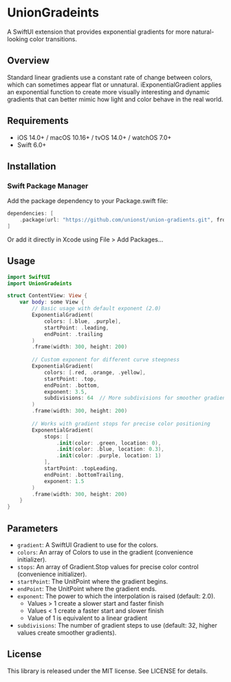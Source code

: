 # UnionGradeints

A SwiftUI extension that provides exponential gradients for more natural-looking color transitions.

## Overview

Standard linear gradients use a constant rate of change between colors, which can sometimes appear flat or unnatural. iExponentialGradient applies an exponential function to create more visually interesting and dynamic gradients that can better mimic how light and color behave in the real world.

## Requirements

- iOS 14.0+ / macOS 10.16+ / tvOS 14.0+ / watchOS 7.0+
- Swift 6.0+

## Installation

### Swift Package Manager

Add the package dependency to your Package.swift file:

```swift
dependencies: [
    .package(url: "https://github.com/unionst/union-gradients.git", from: "1.0.0")
]
```

Or add it directly in Xcode using File > Add Packages...

## Usage

```swift
import SwiftUI
import UnionGradeints

struct ContentView: View {
    var body: some View {
        // Basic usage with default exponent (2.0)
        ExponentialGradient(
            colors: [.blue, .purple],
            startPoint: .leading, 
            endPoint: .trailing
        )
        .frame(width: 300, height: 200)
        
        // Custom exponent for different curve steepness
        ExponentialGradient(
            colors: [.red, .orange, .yellow],
            startPoint: .top,
            endPoint: .bottom,
            exponent: 3.5,
            subdivisions: 64  // More subdivisions for smoother gradients
        )
        .frame(width: 300, height: 200)
        
        // Works with gradient stops for precise color positioning
        ExponentialGradient(
            stops: [
                .init(color: .green, location: 0),
                .init(color: .blue, location: 0.3),
                .init(color: .purple, location: 1)
            ],
            startPoint: .topLeading,
            endPoint: .bottomTrailing,
            exponent: 1.5
        )
        .frame(width: 300, height: 200)
    }
}
```

## Parameters

- `gradient`: A SwiftUI Gradient to use for the colors.
- `colors`: An array of Colors to use in the gradient (convenience initializer).
- `stops`: An array of Gradient.Stop values for precise color control (convenience initializer).
- `startPoint`: The UnitPoint where the gradient begins.
- `endPoint`: The UnitPoint where the gradient ends.
- `exponent`: The power to which the interpolation is raised (default: 2.0).
  - Values > 1 create a slower start and faster finish
  - Values < 1 create a faster start and slower finish
  - Value of 1 is equivalent to a linear gradient
- `subdivisions`: The number of gradient steps to use (default: 32, higher values create smoother gradients).

## License

This library is released under the MIT license. See LICENSE for details. 
